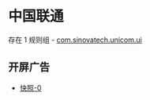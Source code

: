 # 中国联通

存在 1 规则组 - [com.sinovatech.unicom.ui](/src/apps/com.sinovatech.unicom.ui.ts)

## 开屏广告

- [快照-0](https://i.gkd.li/import/12535185)
